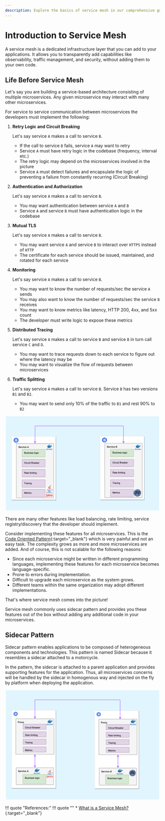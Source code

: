 ```yaml
---
description: Explore the basics of service mesh in our comprehensive guide! Learn how it streamlines communication between microservices in a Kubernetes environment. Dive into key concepts and benefits of service mesh.
---
```


# Introduction to Service Mesh

A service mesh is a dedicated infrastructure layer that you can add to your applications. It allows you to transparently add capabilities like observability, traffic management, and security, without adding them to your own code.


## Life Before Service Mesh

Let's say you are building a service-based architecture consisting of multiple microservices. Any given microservice may interact with many other microservices.

For service to service communication between microservices the developers must implement the following:

1. **Retry Logic and Circuit Breaking**

    Let's say service `A` makes a call to service `B`.

    - If the call to service `B` fails, service `A` may want to retry
    - Service `A` must have retry logic in the codebase (frequency, interval etc.)
    - The retry logic may depend on the microservices involved in the picture
    - Service `A` must detect failures and encapsulate the logic of preventing a failure from constantly recurring (Circuit Breaking)

2. **Authentication and Authorization**

    Let's say service `A` makes a call to service `B`.

    - You may want authentication between service `A` and `B`
    - Service `A` and service `B` must have authentication logic in the codebase

3. **Mutual TLS**

    Let's say service `A` makes a call to service `B`.

    - You may want service `A` and service `B` to interact over `HTTPS` instead of `HTTP`
    - The certificate for each service should be issued, maintained, and rotated for each service

4. **Monitoring**

    Let's say service `A` makes a call to service `B`.

    - You may want to know the number of requests/sec the service `A` sends
    - You may also want to know the number of requests/sec the service `B` receives
    - You may want to know metrics like latency, HTTP 200, 4xx, and 5xx count
    - The developer must write logic to expose these metrics

5. **Distributed Tracing**

    Let's say service `A` makes a call to service `B` and service `B` in turn call service `C` and `D`.

    - You may want to trace requests down to each service to figure out where the latency may be
    - You may want to visualize the flow of requests between microservices

6. **Traffic Splitting**

    Let's say service `A` makes a call to service `B`. Service `B` has two versions `B1` and `B2`.

    - You may want to send only 10% of the traffic to `B1` and rest 90% to `B2`

<p align="center">
    <img src="../../../assets/eks-course-images/service-mesh/code-oriented-frameworks.png" alt="Code Oriented Framework" loading="lazy" />
</p>

There are many other features like load balancing, rate limiting, service registry/discovery that the developer should implement.

Consider implementing these features for all microservices. This is the [Code Oriented Pattern]{:target="_blank"} which is very painful and not an easy task. The complexity grows as more and more microservices are added. And of course, this is not scalable for the following reasons:

- Since each microservice might be written in different programming languages, implementing these features for each microservice becomes language-specific.
- Prone to errors during implementation.
- Difficult to upgrade each microservice as the system grows.
- Different teams within the same organization may adopt different implementations.

That's where service mesh comes into the picture!

Service mesh commonly uses sidecar pattern and provides you these features out of the box without adding any additional code in your microservices.


## Sidecar Pattern

Sidecar pattern enables applications to be composed of heterogeneous components and technologies. This pattern is named Sidecar because it resembles a sidecar attached to a motorcycle.

In the pattern, the sidecar is attached to a parent application and provides supporting features for the application. Thus, all microservices concerns will be handled by the sidecar in homogenous way and injected on the fly by platform when deploying the application.

<p align="center">
    <img src="../../../assets/eks-course-images/service-mesh/sidecar-oriented-pattern.png" alt="Sidecar Oriented Pattern" loading="lazy" />
</p>



!!! quote "References:"
    !!! quote ""
        * [What is a Service Mesh?]{:target="_blank"}


<!-- Hyperlinks -->
[Code Oriented Pattern]: https://www.istioworkshop.io/03-servicemesh-overview/introduction-service-mesh/#code-oriented-pattern
[What is a Service Mesh?]: https://istio.io/latest/about/service-mesh/#what-is-a-service-mesh